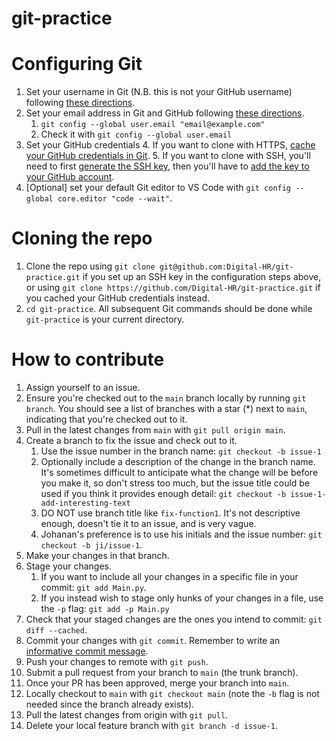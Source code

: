 # git-practice

# Configuring Git
1. Set your username in Git (N.B. this is not your GitHub username) following [these directions](https://docs.github.com/en/free-pro-team@latest/github/using-git/setting-your-username-in-git).
2. Set your email address in Git and GitHub following [these directions](https://docs.github.com/en/free-pro-team@latest/github/setting-up-and-managing-your-github-user-account/setting-your-commit-email-address#setting-your-commit-email-address-in-git).
   1. `git config --global user.email "email@example.com"`
   2. Check it with `git config --global user.email`
3. Set your GitHub credentials
   4. If you want to clone with HTTPS, [cache your GitHub credentials in Git](https://docs.github.com/en/free-pro-team@latest/github/using-git/caching-your-github-credentials-in-git).
   5. If you want to clone with SSH, you'll need to first [generate the SSH key](https://docs.github.com/en/free-pro-team@latest/github/authenticating-to-github/generating-a-new-ssh-key-and-adding-it-to-the-ssh-agent), then you'll have to [add the key to your GitHub account](https://docs.github.com/en/free-pro-team@latest/github/authenticating-to-github/adding-a-new-ssh-key-to-your-github-account).
4. [Optional] set your default Git editor to VS Code with `git config --global core.editor "code --wait"`.

# Cloning the repo
1. Clone the repo using `git clone git@github.com:Digital-HR/git-practice.git` if you set up an SSH key in the configuration steps above, or using `git clone https://github.com/Digital-HR/git-practice.git` if you cached your GitHub credentials instead.
2. `cd git-practice`. All subsequent Git commands should be done while `git-practice` is your current directory.

# How to contribute
1. Assign yourself to an issue.
2. Ensure you're checked out to the `main` branch locally by running `git branch`. You should see a list of branches with a star (*) next to `main`, indicating that you're checked out to it.
3. Pull in the latest changes from `main` with `git pull origin main`.
4. Create a branch to fix the issue and check out to it.
   1. Use the issue number in the branch name: `git checkout -b issue-1`
   2. Optionally include a description of the change in the branch name. It's sometimes difficult to anticipate what the change will be before you make it, so don't stress too much, but the issue title could be used if you think it provides enough detail: `git checkout -b issue-1-add-interesting-text`
   3. DO NOT use branch title like `fix-function1`. It's not descriptive enough, doesn't tie it to an issue, and is very vague.
   4. Johanan's preference is to use his initials and the issue number: `git checkout -b ji/issue-1`.
5. Make your changes in that branch.
6. Stage your changes.
   1. If you want to include all your changes in a specific file in your commit: `git add Main.py`.
   2. If you instead wish to stage only hunks of your changes in a file, use the `-p` flag: `git add -p Main.py`
7. Check that your staged changes are the ones you intend to commit: `git diff --cached`.
8. Commit your changes with `git commit`. Remember to write an [informative commit message](https://forcepush.tech/missives-to-the-future-on-commit-messages-and-maintainability).
9. Push your changes to remote with `git push`.
10. Submit a pull request from your branch to `main` (the trunk branch).
11. Once your PR has been approved, merge your branch into `main`.
12. Locally checkout to `main` with `git checkout main` (note the `-b` flag is not needed since the branch already exists).
13. Pull the latest changes from origin with `git pull`.
14. Delete your local feature branch with `git branch -d issue-1`.

